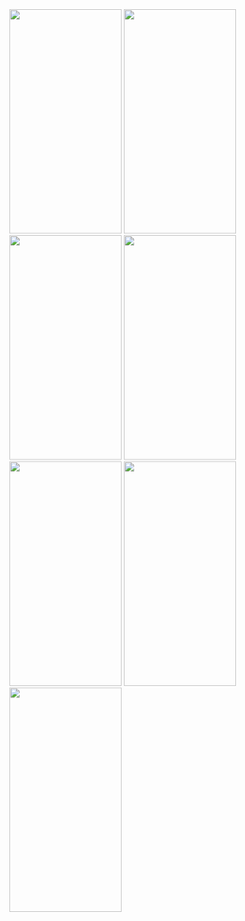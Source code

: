 <img src="https://github.com/user-attachments/assets/a72683a9-e9f7-4c38-9b11-6457efb48a36" height="400" width="200"/>
 <img src="https://github.com/user-attachments/assets/9dc16f68-76cb-4c13-91ca-bda44923a958" height="400" width="200"/>
 <img src="https://github.com/user-attachments/assets/0924b1be-ce5e-4f42-9e2b-1cdc4fc8a590" height="400" width="200"/>
 <img src="https://github.com/user-attachments/assets/540a917b-9472-4ba1-b079-d991dda49737" height="400" width="200"/>
 <img src="https://github.com/user-attachments/assets/beb02b20-ca2c-4e46-b730-e0fc798213f1" height="400" width="200"/>
 <img src="https://github.com/user-attachments/assets/c1c54ead-f911-4ace-9463-8ee8390e9c34" height="400" width="200"/>
 <img src="https://github.com/user-attachments/assets/d41a7d80-0118-49c3-bcf9-669868f53ff2" height="400" width="200"/>
